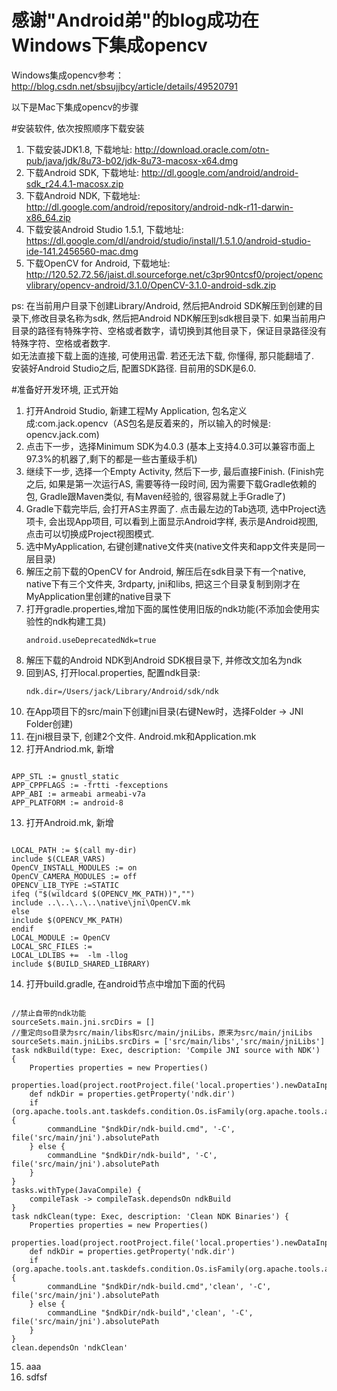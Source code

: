 # 感谢"Android弟"的blog成功在Windows下集成opencv
Windows集成opencv参考：http://blog.csdn.net/sbsujjbcy/article/details/49520791

以下是Mac下集成opencv的步骤

#安装软件, 依次按照顺序下载安装
1. 下载安装JDK1.8, 下载地址: http://download.oracle.com/otn-pub/java/jdk/8u73-b02/jdk-8u73-macosx-x64.dmg
2. 下载Android SDK, 下载地址: http://dl.google.com/android/android-sdk_r24.4.1-macosx.zip
3. 下载Android NDK, 下载地址: http://dl.google.com/android/repository/android-ndk-r11-darwin-x86_64.zip
4. 下载安装Android Studio 1.5.1, 下载地址: https://dl.google.com/dl/android/studio/install/1.5.1.0/android-studio-ide-141.2456560-mac.dmg
5. 下载OpenCV for Android, 下载地址: http://120.52.72.56/jaist.dl.sourceforge.net/c3pr90ntcsf0/project/opencvlibrary/opencv-android/3.1.0/OpenCV-3.1.0-android-sdk.zip

ps: 在当前用户目录下创建Library/Android, 然后把Android SDK解压到创建的目录下,修改目录名称为sdk, 然后把Android NDK解压到sdk根目录下. 如果当前用户目录的路径有特殊字符、空格或者数字，请切换到其他目录下，保证目录路径没有特殊字符、空格或者数字.</br>
  如无法直接下载上面的连接, 可使用迅雷. 若还无法下载, 你懂得, 那只能翻墙了.</br>
  安装好Android Studio之后, 配置SDK路径. 目前用的SDK是6.0.</br>

#准备好开发环境, 正式开始
1. 打开Android Studio, 新建工程My Application, 包名定义成:com.jack.opencv（AS包名是反着来的，所以输入的时候是: opencv.jack.com)
2. 点击下一步，选择Minimum SDK为4.0.3 (基本上支持4.0.3可以兼容市面上97.3%的机器了,剩下的都是一些古董级手机)
3. 继续下一步, 选择一个Empty Activity, 然后下一步, 最后直接Finish. (Finish完之后, 如果是第一次运行AS, 需要等待一段时间, 因为需要下载Gradle依赖的包, Gradle跟Maven类似, 有Maven经验的, 很容易就上手Gradle了)
4. Gradle下载完毕后, 会打开AS主界面了. 点击最左边的Tab选项, 选中Project选项卡, 会出现App项目,  可以看到上面显示Android字样, 表示是Android视图, 点击可以切换成Project视图模式.
5. 选中MyApplication, 右键创建native文件夹(native文件夹和app文件夹是同一层目录)
6. 解压之前下载的OpenCV for Android, 解压后在sdk目录下有一个native, native下有三个文件夹, 3rdparty, jni和libs, 把这三个目录复制到刚才在MyApplication里创建的native目录下
7. 打开gradle.properties,增加下面的属性使用旧版的ndk功能(不添加会使用实验性的ndk构建工具)<pre><code>android.useDeprecatedNdk=true</code></pre>
8. 解压下载的Android NDK到Android SDK根目录下, 并修改文加名为ndk
9. 回到AS, 打开local.properties, 配置ndk目录:<pre><code>ndk.dir=/Users/jack/Library/Android/sdk/ndk</code></pre>
10. 在App项目下的src/main下创建jni目录(右键New时，选择Folder → JNI Folder创建)
11. 在jni根目录下, 创建2个文件. Android.mk和Application.mk
12. 打开Andriod.mk, 新增
<pre><code>
APP_STL := gnustl_static
APP_CPPFLAGS := -frtti -fexceptions
APP_ABI := armeabi armeabi-v7a
APP_PLATFORM := android-8
</code></pre>
13. 打开Android.mk, 新增
<pre><code>
LOCAL_PATH := $(call my-dir)
include $(CLEAR_VARS)
OpenCV_INSTALL_MODULES := on
OpenCV_CAMERA_MODULES := off
OPENCV_LIB_TYPE :=STATIC
ifeq ("$(wildcard $(OPENCV_MK_PATH))","")
include ..\..\..\..\native\jni\OpenCV.mk
else
include $(OPENCV_MK_PATH)
endif
LOCAL_MODULE := OpenCV
LOCAL_SRC_FILES :=
LOCAL_LDLIBS +=  -lm -llog
include $(BUILD_SHARED_LIBRARY)
</code></pre>
14. 打开build.gradle, 在android节点中增加下面的代码
<pre><code>
//禁止自带的ndk功能
sourceSets.main.jni.srcDirs = []
//重定向so目录为src/main/libs和src/main/jniLibs，原来为src/main/jniLibs
sourceSets.main.jniLibs.srcDirs = ['src/main/libs','src/main/jniLibs']
task ndkBuild(type: Exec, description: 'Compile JNI source with NDK') {
    Properties properties = new Properties()
    properties.load(project.rootProject.file('local.properties').newDataInputStream())
    def ndkDir = properties.getProperty('ndk.dir')
    if (org.apache.tools.ant.taskdefs.condition.Os.isFamily(org.apache.tools.ant.taskdefs.condition.Os.FAMILY_WINDOWS)) {
        commandLine "$ndkDir/ndk-build.cmd", '-C', file('src/main/jni').absolutePath
    } else {
        commandLine "$ndkDir/ndk-build", '-C', file('src/main/jni').absolutePath
    }
}
tasks.withType(JavaCompile) {
    compileTask -> compileTask.dependsOn ndkBuild
}
task ndkClean(type: Exec, description: 'Clean NDK Binaries') {
    Properties properties = new Properties()
    properties.load(project.rootProject.file('local.properties').newDataInputStream())
    def ndkDir = properties.getProperty('ndk.dir')
    if (org.apache.tools.ant.taskdefs.condition.Os.isFamily(org.apache.tools.ant.taskdefs.condition.Os.FAMILY_WINDOWS)) {
        commandLine "$ndkDir/ndk-build.cmd",'clean', '-C', file('src/main/jni').absolutePath
    } else {
        commandLine "$ndkDir/ndk-build",'clean', '-C', file('src/main/jni').absolutePath
    }
}
clean.dependsOn 'ndkClean'
</code></pre>
15. aaa
15. sdfsf
